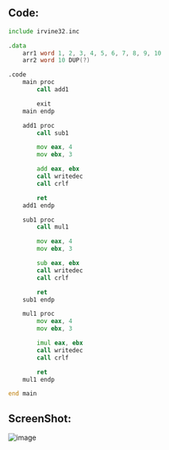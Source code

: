 ## Code:

```asm
include irvine32.inc

.data
    arr1 word 1, 2, 3, 4, 5, 6, 7, 8, 9, 10
    arr2 word 10 DUP(?)

.code
    main proc
        call add1

        exit
    main endp

    add1 proc
        call sub1

        mov eax, 4
        mov ebx, 3

        add eax, ebx
        call writedec
        call crlf

        ret
    add1 endp

    sub1 proc
        call mul1

        mov eax, 4
        mov ebx, 3

        sub eax, ebx
        call writedec
        call crlf

        ret
    sub1 endp

    mul1 proc
        mov eax, 4
        mov ebx, 3

        imul eax, ebx
        call writedec
        call crlf

        ret
    mul1 endp

end main
```

## ScreenShot:

![image](https://github.com/user-attachments/assets/d22589f7-e23a-4566-b68c-ad800adaec8a)
